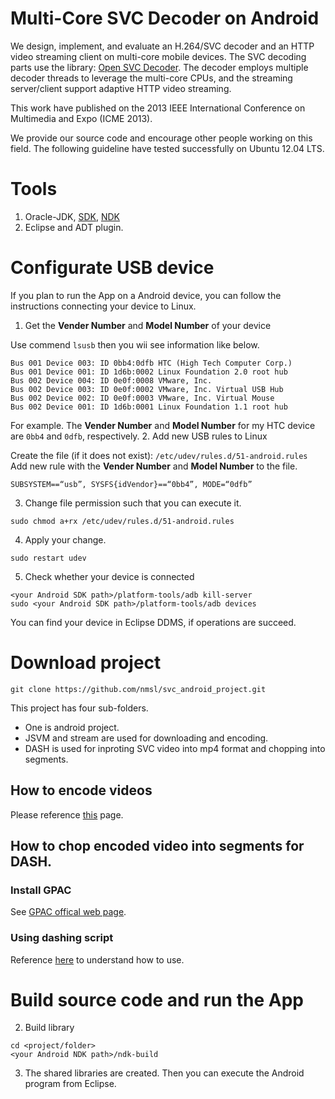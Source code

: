 Multi-Core SVC Decoder on Android
==============

We design, implement, and evaluate an H.264/SVC decoder and an HTTP video streaming client on multi-core mobile devices.
The SVC decoding parts use the library: [Open SVC Decoder](http://sourceforge.net/projects/opensvcdecoder/).
The decoder employs multiple decoder threads to leverage the multi-core CPUs, and the streaming server/client support adaptive HTTP video streaming.

This work have published on the 2013 IEEE International Conference on Multimedia and Expo (ICME 2013).

We provide our source code and encourage other people working on this field.
The following guideline have tested successfully on Ubuntu 12.04 LTS.

# Tools
1. Oracle-JDK, [SDK](http://developer.android.com/sdk/index.html), [NDK](http://developer.android.com/tools/sdk/ndk/index.html)
2. Eclipse and ADT plugin.

# Configurate USB device
If you plan to run the App on a Android device, you can follow the instructions connecting your device to Linux. 

1. Get the **Vender Number** and **Model Number** of your device

  Use commend `lsusb` then you wii see information like below. 
  
  ````
  Bus 001 Device 003: ID 0bb4:0dfb HTC (High Tech Computer Corp.) 
  Bus 001 Device 001: ID 1d6b:0002 Linux Foundation 2.0 root hub
  Bus 002 Device 004: ID 0e0f:0008 VMware, Inc. 
  Bus 002 Device 003: ID 0e0f:0002 VMware, Inc. Virtual USB Hub
  Bus 002 Device 002: ID 0e0f:0003 VMware, Inc. Virtual Mouse
  Bus 002 Device 001: ID 1d6b:0001 Linux Foundation 1.1 root hub
  ````
  For example. The **Vender Number** and **Model Number** for my HTC device are `0bb4` and `0dfb`, respectively.
2. Add new USB rules to Linux 

  Create the file (if it does not exist): `/etc/udev/rules.d/51-android.rules`
  Add new rule with the **Vender Number** and **Model Number** to the file.
  ````
  SUBSYSTEM==“usb”, SYSFS{idVendor}==“0bb4”, MODE=“0dfb”
  ````
3. Change file permission such that you can execute it.

  ````
  sudo chmod a+rx /etc/udev/rules.d/51-android.rules
  ````
4. Apply your change.

  ````
  sudo restart udev
  ````
5. Check whether your device is connected

  ````
  <your Android SDK path>/platform-tools/adb kill-server 
  sudo <your Android SDK path>/platform-tools/adb devices
  ````
  You can find your device in Eclipse DDMS, if operations are succeed.
  
# Download project
`git clone https://github.com/nmsl/svc_android_project.git`

This project has four sub-folders.
* One is android project. 
* JSVM and stream are used for downloading and encoding.
* DASH is used for inproting SVC video into mp4 format and chopping into segments.

## How to encode videos
Please reference [this](stream/) page.

## How to chop encoded video into segments for DASH.

### Install GPAC
See [GPAC offical web page](http://gpac.wp.mines-telecom.fr/downloads/).
### Using dashing script
Reference [here](DASH) to understand how to use.

  
# Build source code and run the App
2. Build library

  ````
  cd <project/folder>
  <your Android NDK path>/ndk-build 
  ````
3. The shared libraries are created. Then you can execute the Android program from Eclipse.
